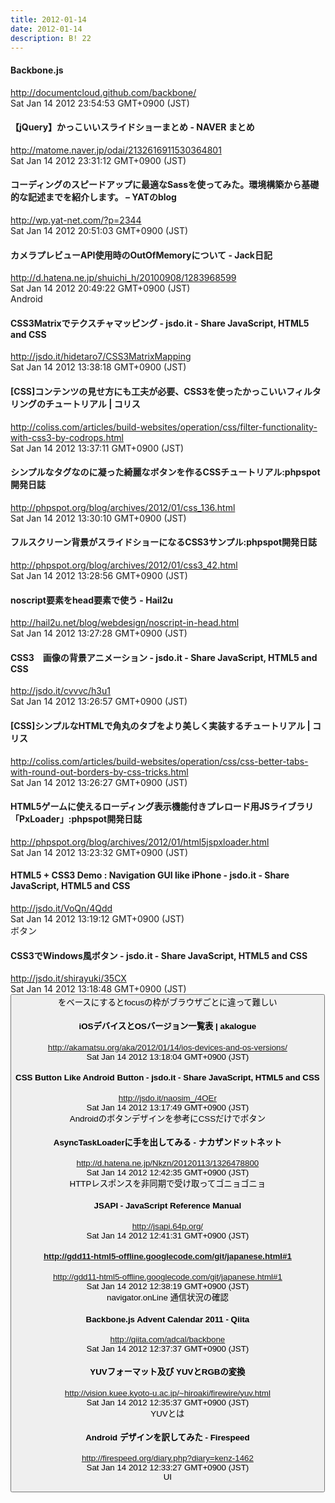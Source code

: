 ```yaml
---
title: 2012-01-14
date: 2012-01-14
description: B! 22
---
```


#### Backbone.js
http://documentcloud.github.com/backbone/<br>
Sat Jan 14 2012 23:54:53 GMT+0900 (JST)<br>


#### 【jQuery】かっこいいスライドショーまとめ - NAVER まとめ
http://matome.naver.jp/odai/2132616911530364801<br>
Sat Jan 14 2012 23:31:12 GMT+0900 (JST)<br>


#### コーディングのスピードアップに最適なSassを使ってみた。環境構築から基礎的な記述までを紹介します。 – YATのblog
http://wp.yat-net.com/?p=2344<br>
Sat Jan 14 2012 20:51:03 GMT+0900 (JST)<br>


#### カメラプレビューAPI使用時のOutOfMemoryについて - Jack日記
http://d.hatena.ne.jp/shuichi_h/20100908/1283968599<br>
Sat Jan 14 2012 20:49:22 GMT+0900 (JST)<br>
Android


#### CSS3Matrixでテクスチャマッピング - jsdo.it - Share JavaScript, HTML5 and CSS
http://jsdo.it/hidetaro7/CSS3MatrixMapping<br>
Sat Jan 14 2012 13:38:18 GMT+0900 (JST)<br>


####   [CSS]コンテンツの見せ方にも工夫が必要、CSS3を使ったかっこいいフィルタリングのチュートリアル | コリス
http://coliss.com/articles/build-websites/operation/css/filter-functionality-with-css3-by-codrops.html<br>
Sat Jan 14 2012 13:37:11 GMT+0900 (JST)<br>


#### シンプルなタグなのに凝った綺麗なボタンを作るCSSチュートリアル:phpspot開発日誌
http://phpspot.org/blog/archives/2012/01/css_136.html<br>
Sat Jan 14 2012 13:30:10 GMT+0900 (JST)<br>


#### フルスクリーン背景がスライドショーになるCSS3サンプル:phpspot開発日誌
http://phpspot.org/blog/archives/2012/01/css3_42.html<br>
Sat Jan 14 2012 13:28:56 GMT+0900 (JST)<br>


#### noscript要素をhead要素で使う - Hail2u
http://hail2u.net/blog/webdesign/noscript-in-head.html<br>
Sat Jan 14 2012 13:27:28 GMT+0900 (JST)<br>


#### CSS3　画像の背景アニメーション - jsdo.it - Share JavaScript, HTML5 and CSS
http://jsdo.it/cvvvc/h3u1<br>
Sat Jan 14 2012 13:26:57 GMT+0900 (JST)<br>


####   [CSS]シンプルなHTMLで角丸のタブをより美しく実装するチュートリアル | コリス
http://coliss.com/articles/build-websites/operation/css/css-better-tabs-with-round-out-borders-by-css-tricks.html<br>
Sat Jan 14 2012 13:26:27 GMT+0900 (JST)<br>


#### HTML5ゲームに使えるローディング表示機能付きプレロード用JSライブラリ「PxLoader」:phpspot開発日誌
http://phpspot.org/blog/archives/2012/01/html5jspxloader.html<br>
Sat Jan 14 2012 13:23:32 GMT+0900 (JST)<br>


#### HTML5 + CSS3 Demo : Navigation GUI like iPhone - jsdo.it - Share JavaScript, HTML5 and CSS
http://jsdo.it/VoQn/4Qdd<br>
Sat Jan 14 2012 13:19:12 GMT+0900 (JST)<br>
ボタン


#### CSS3でWindows風ボタン - jsdo.it - Share JavaScript, HTML5 and CSS
http://jsdo.it/shirayuki/35CX<br>
Sat Jan 14 2012 13:18:48 GMT+0900 (JST)<br>
<button>をベースにするとfocusの枠がブラウザごとに違って難しい


#### iOSデバイスとOSバージョン一覧表 | akalogue
http://akamatsu.org/aka/2012/01/14/ios-devices-and-os-versions/<br>
Sat Jan 14 2012 13:18:04 GMT+0900 (JST)<br>


#### CSS Button Like Android Button - jsdo.it - Share JavaScript, HTML5 and CSS
http://jsdo.it/naosim_/4OEr<br>
Sat Jan 14 2012 13:17:49 GMT+0900 (JST)<br>
Androidのボタンデザインを参考にCSSだけでボタン


#### AsyncTaskLoaderに手を出してみる - ナカザンドットネット
http://d.hatena.ne.jp/Nkzn/20120113/1326478800<br>
Sat Jan 14 2012 12:42:35 GMT+0900 (JST)<br>
HTTPレスポンスを非同期で受け取ってゴニョゴニョ


#### JSAPI - JavaScript Reference Manual
http://jsapi.64p.org/<br>
Sat Jan 14 2012 12:41:31 GMT+0900 (JST)<br>


#### http://gdd11-html5-offline.googlecode.com/git/japanese.html#1
http://gdd11-html5-offline.googlecode.com/git/japanese.html#1<br>
Sat Jan 14 2012 12:38:19 GMT+0900 (JST)<br>
navigator.onLine 通信状況の確認


#### Backbone.js Advent Calendar 2011 - Qiita
http://qiita.com/adcal/backbone<br>
Sat Jan 14 2012 12:37:37 GMT+0900 (JST)<br>


#### YUVフォーマット及び YUVとRGBの変換
http://vision.kuee.kyoto-u.ac.jp/~hiroaki/firewire/yuv.html<br>
Sat Jan 14 2012 12:35:37 GMT+0900 (JST)<br>
YUVとは


#### Android デザインを訳してみた -  Firespeed
http://firespeed.org/diary.php?diary=kenz-1462<br>
Sat Jan 14 2012 12:33:27 GMT+0900 (JST)<br>
UI



